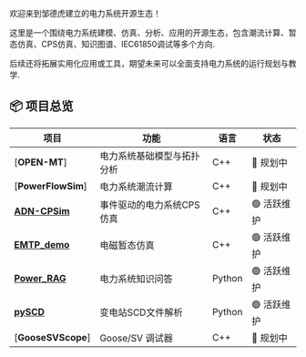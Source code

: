 欢迎来到邹德虎建立的电力系统开源生态！  

这里是一个围绕电力系统建模、仿真、分析、应用的开源生态，包含潮流计算、暂态仿真、CPS仿真、知识图谱、IEC61850调试等多个方向.

后续还将拓展实用化应用或工具，期望未来可以全面支持电力系统的运行规划与教学.

## 📦 项目总览

| 项目 | 功能 | 语言 | 状态 |
|------|------|------|------|
| [**OPEN-MT**]| 电力系统基础模型与拓扑分析 | C++ | 🔄 规划中  |
| [**PowerFlowSim**] | 电力系统潮流计算 | C++ | 🔄 规划中 |
| [**ADN-CPSim**](https://github.com/zoudehupowersystem/ADN-CPSim) | 事件驱动的电力系统CPS仿真 | C++ | 🟢 活跃维护 |
| [**EMTP_demo**](https://github.com/zoudehupowersystem/EMTP_demo) | 电磁暂态仿真 | C++ | 🟢 活跃维护 |
| [**Power_RAG**](https://github.com/zoudehupowersystem/Power_RAG) | 电力系统知识问答 | Python | 🟢 活跃维护 |
| [**pySCD**](https://github.com/zoudehupowersystem/pySCD) | 变电站SCD文件解析 | Python | 🟢 活跃维护 |
| [**GooseSVScope**] | Goose/SV 调试器 | C++ | 🔄 规划中 |
